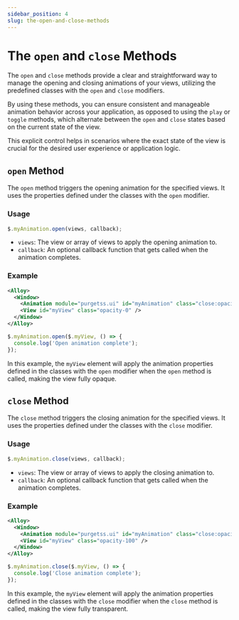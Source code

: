 ```yaml
---
sidebar_position: 4
slug: the-open-and-close-methods
---
```


# The `open` and `close` Methods

The `open` and `close` methods provide a clear and straightforward way to manage the opening and closing animations of your views, utilizing the predefined classes with the `open` and `close` modifiers.

By using these methods, you can ensure consistent and manageable animation behavior across your application, as opposed to using the `play` or `toggle` methods, which alternate between the `open` and `close` states based on the current state of the view.

This explicit control helps in scenarios where the exact state of the view is crucial for the desired user experience or application logic.

## `open` Method

The `open` method triggers the opening animation for the specified views. It uses the properties defined under the classes with the `open` modifier.

### Usage

```javascript
$.myAnimation.open(views, callback);
```

- `views`: The view or array of views to apply the opening animation to.
- `callback`: An optional callback function that gets called when the animation completes.

### Example

```xml title="index.xml"
<Alloy>
  <Window>
    <Animation module="purgetss.ui" id="myAnimation" class="close:opacity-0 open:opacity-100" />
    <View id="myView" class="opacity-0" />
  </Window>
</Alloy>
```

```javascript title="index.js"
$.myAnimation.open($.myView, () => {
  console.log('Open animation complete');
});
```

In this example, the `myView` element will apply the animation properties defined in the classes with the `open` modifier when the `open` method is called, making the view fully opaque.

## `close` Method

The `close` method triggers the closing animation for the specified views. It uses the properties defined under the classes with the `close` modifier.

### Usage

```javascript
$.myAnimation.close(views, callback);
```

- `views`: The view or array of views to apply the closing animation to.
- `callback`: An optional callback function that gets called when the animation completes.

### Example

```xml title="index.xml"
<Alloy>
  <Window>
    <Animation module="purgetss.ui" id="myAnimation" class="close:opacity-0 open:opacity-100" />
    <View id="myView" class="opacity-100" />
  </Window>
</Alloy>
```

```javascript title="index.js"
$.myAnimation.close($.myView, () => {
  console.log('Close animation complete');
});
```

In this example, the `myView` element will apply the animation properties defined in the classes with the `close` modifier when the `close` method is called, making the view fully transparent.
